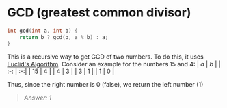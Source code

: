 # GCD (greatest common divisor)

```cpp
int gcd(int a, int b) {
    return b ? gcd(b, a % b) : a;
}
```

This is a recursive way to get GCD of two numbers.
To do this, it uses [Euclid's Algorithm](https://en.wikipedia.org/wiki/Euclidean_algorithm).
Consider an example for the numbers 15 and 4:
| *a* | *b* |
| :-: | :-:|
| 15 | 4 |
| 4 | 3 |
| 3 | 1 |
| 1 | 0 |

Thus, since the right number is 0 (false),
we return the left number (1)

> *Answer: 1*
